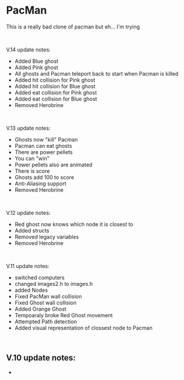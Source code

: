 # PacMan

<p>This is a really bad clone of pacman but eh... I'm trying</p>

<br>

V.14
update notes:
- Added Blue ghost
- Added Pink ghost
- All ghosts and Pacman teleport back to start when Pacman is killed
- Added hit collision for Pink ghost
- Added hit collision for Blue ghost
- Added eat collision for Pink ghost
- Added eat collision for Blue ghost
- Removed Herobrine

<br>

V.13
update notes:
- Ghosts now "kill" Pacman
- Pacman can eat ghosts
- There are power pellets
- You can "win"
- Power pellets also are animated
- There is score
- Ghosts add 100 to score
- Anti-Aliasing support
- Removed Herobrine

<br>

V.12
update notes:
- Red ghost now knows which node it is closest to
- Added structs
- Removed legacy variables
- Removed Herobrine

<br>

V.11
update notes:
- switched computers
- changed images2.h to images.h
- added Nodes
- Fixed PacMan wall collision
- Fixed Ghost wall collision
- Added Orange Ghost
- Tempoaraly broke Red Ghost movement
- Attempted Path detection
- Added visual representation of clossest node to Pacman

<br>

V.10
update notes:
- 
- 
